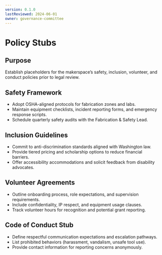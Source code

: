 ```yaml
---
version: 0.1.0
lastReviewed: 2024-06-01
owner: governance-committee
---
```


# Policy Stubs

## Purpose
Establish placeholders for the makerspace’s safety, inclusion, volunteer, and conduct policies prior to legal review.

## Safety Framework
- Adopt OSHA-aligned protocols for fabrication zones and labs.
- Maintain equipment checklists, incident reporting forms, and emergency response scripts.
- Schedule quarterly safety audits with the Fabrication & Safety Lead.

## Inclusion Guidelines
- Commit to anti-discrimination standards aligned with Washington law.
- Provide tiered pricing and scholarship options to reduce financial barriers.
- Offer accessibility accommodations and solicit feedback from disability advocates.

## Volunteer Agreements
- Outline onboarding process, role expectations, and supervision requirements.
- Include confidentiality, IP respect, and equipment usage clauses.
- Track volunteer hours for recognition and potential grant reporting.

## Code of Conduct Stub
- Define respectful communication expectations and escalation pathways.
- List prohibited behaviors (harassment, vandalism, unsafe tool use).
- Provide contact information for reporting concerns anonymously.
